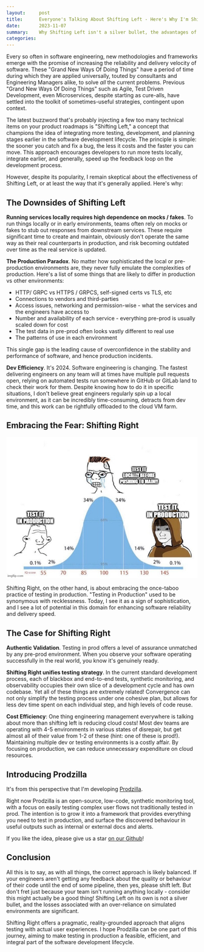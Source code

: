 ```yaml
---
layout:     post
title:      Everyone's Talking About Shifting Left - Here's Why I'm Shifting Right
date:       2023-11-07
summary:    Why Shifting Left isn't a silver bullet, the advantages of testing more in production instead, and how Prodzilla can help achieve it. 
categories: 
---
```


Every so often in software engineering, new methodologies and frameworks emerge with the promise of increasing the reliability and delivery velocity of software. These "Grand New Ways Of Doing Things" have a period of time during which they are applied universally, touted by consultants and Engineering Managers alike, to solve *all* the current problems. Previous "Grand New Ways Of Doing Things" such as Agile, Test Driven Development, even Microservices, despite starting as cure-alls, have settled into the toolkit of sometimes-useful strategies, contingent upon context.

The latest buzzword that's probably injecting a few too many technical items on your product roadmaps is "Shifting Left," a concept that champions the idea of integrating more testing, development, and planning stages earlier in the software development lifecycle. The principle is simple: the sooner you catch and fix a bug, the less it costs and the faster you can move. This approach encourages developers to run more tests locally, integrate earlier, and generally, speed up the feedback loop on the development process.

However, despite its popularity, I remain skeptical about the effectiveness of Shifting Left, or at least the way that it's generally applied. Here's why:

## The Downsides of Shifting Left

**Running services locally requires high dependence on mocks / fakes**. To run things locally or in early environments, teams often rely on mocks or fakes to stub out responses from downstream services. These require significant time to create and maintain, obviously don't operate the same way as their real counterparts in production, and risk becoming outdated over time as the real service is updated.

**The Production Paradox**. No matter how sophisticated the local or pre-production environments are, they never fully emulate the complexities of production. Here's a list of some things that are likely to differ in production vs other environments:
- HTTP/ GRPC vs HTTPS / GRPCS, self-signed certs vs TLS, etc
- Connections to vendors and third-parties
- Access issues, networking and permission-wise - what the services and the engineers have access to
- Number and availability of each service - everything pre-prod is usually scaled down for cost
- The test data in pre-prod often looks vastly different to real use
- The patterns of use in each environment

This single gap is the leading cause of overconfidence in the stability and performance of software, and hence production incidents.

**Dev Efficiency**. It's 2024. Software engineering is changing. The fastest delivering engineers on any team will at times have multiple pull requests open, relying on automated tests run somewhere in GitHub or GitLab land to check their work for them. Despite knowing how to do it in specific situations, I don't believe great engineers regularly spin up a local environment, as it can be incredibly time-consuming, detracts from dev time, and this work can be rightfully offloaded to the cloud VM farm.

## Embracing the Fear: Shifting Right

![An IQ bell curve suggesting to test in production](/images/iq-bell-curve.jpg)

Shifting Right, on the other hand, is about embracing the once-taboo practice of testing in production. "Testing in Production" used to be synonymous with recklessness. Today, I see it as a sign of sophistication, and I see a lot of potential in this domain for enhancing software reliability and delivery speed.

## The Case for Shifting Right

**Authentic Validation**. Testing in prod offers a level of assurance unmatched by any pre-prod environment. When you observe your software operating successfully in the real world, you know it's genuinely ready.

**Shifting Right unifies testing strategy**. In the current standard development process, each of blackbox and end-to-end tests, synthetic monitoring, and observability occupies their own slice of a development cycle and has own codebase. Yet all of these things are extremely related! Convergence can not only simplify the testing process under one cohesive plan, but allows for less dev time spent on each individual step, and high levels of code reuse. 

**Cost Efficiency**: One thing engineering management everywhere is talking about more than shifting left is reducing cloud costs! Most dev teams are operating with 4-5 environments in various states of disrepair, but get almost all of their value from 1-2 of these (hint: one of these is prod!). Maintaining multiple dev or testing environments is a costly affair. By focusing on production, we can reduce unnecessary expenditure on cloud resources.

## Introducing Prodzilla

It's from this perspective that I'm developing [Prodzilla](https://prodzilla.io).

Right now Prodzilla is an open-source, low-code, synthetic monitoring tool, with a focus on easily testing complex user flows not traditionally tested in prod. The intention is to grow it into a framework that provides everything you need to test in production, and surface the discovered behaviour in useful outputs such as internal or external docs and alerts.

If you like the idea, please give us a star [on our Github](https://github.com/prodzilla/prodzilla)! 

## Conclusion

All this is to say, as with all things, the correct approach is likely balanced. If your engineers aren't getting any feedback about the quality or behaviour of their code until the end of some pipeline, then yes, please shift left. But don't fret just because your team isn't running anything locally - consider this might actually be a good thing! Shifting Left on its own is not a silver bullet, and the losses associated with an over-reliance on simulated environments are significant. 

Shifting Right offers a pragmatic, reality-grounded approach that aligns testing with actual user experiences. I hope Prodzilla can be one part of this journey, aiming to make testing in production a feasible, efficient, and integral part of the software development lifecycle.